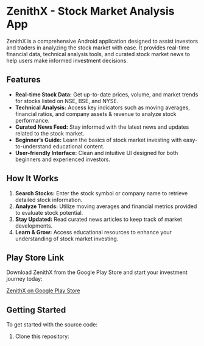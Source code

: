 # ZenithX - Stock Market Analysis App

ZenithX is a comprehensive Android application designed to assist investors and traders in analyzing the stock market with ease. It provides real-time financial data, technical analysis tools, and curated stock market news to help users make informed investment decisions.

## Features

- **Real-time Stock Data:** Get up-to-date prices, volume, and market trends for stocks listed on NSE, BSE, and NYSE.
- **Technical Analysis:** Access key indicators such as moving averages, financial ratios, and company assets & revenue to analyze stock performance.
- **Curated News Feed:** Stay informed with the latest news and updates related to the stock market.
- **Beginner’s Guide:** Learn the basics of stock market investing with easy-to-understand educational content.
- **User-friendly Interface:** Clean and intuitive UI designed for both beginners and experienced investors.

## How It Works

1. **Search Stocks:** Enter the stock symbol or company name to retrieve detailed stock information.
2. **Analyze Trends:** Utilize moving averages and financial metrics provided to evaluate stock potential.
3. **Stay Updated:** Read curated news articles to keep track of market developments.
4. **Learn & Grow:** Access educational resources to enhance your understanding of stock market investing.

## Play Store Link

Download ZenithX from the Google Play Store and start your investment journey today:

[ZenithX on Google Play Store](https://play.google.com/store/apps/details?id=com.zenithx.zenithx)

## Getting Started

To get started with the source code:

1. Clone this repository:
